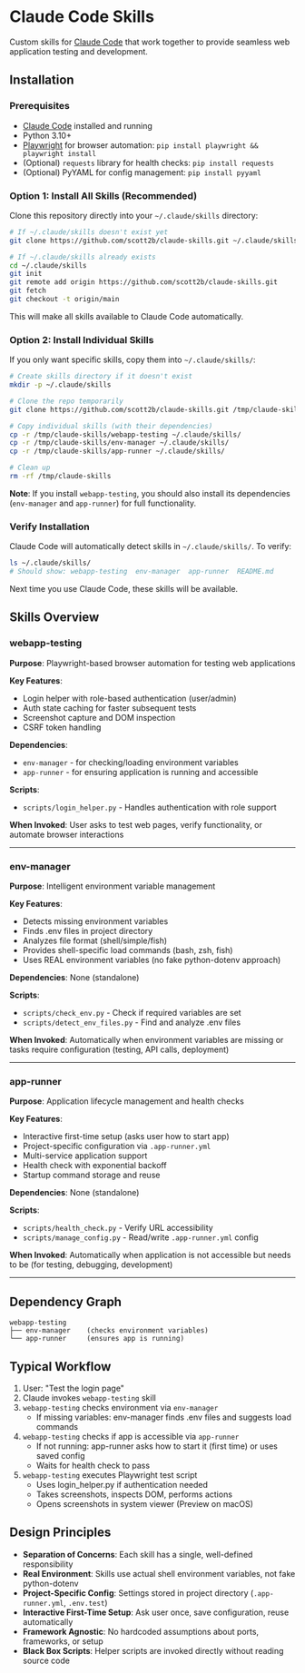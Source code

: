 # Claude Code Skills

Custom skills for [Claude Code](https://claude.ai/code) that work together to provide seamless web application testing and development.

## Installation

### Prerequisites

- [Claude Code](https://docs.claude.com/en/docs/claude-code) installed and running
- Python 3.10+
- [Playwright](https://playwright.dev/python/docs/intro) for browser automation: `pip install playwright && playwright install`
- (Optional) `requests` library for health checks: `pip install requests`
- (Optional) PyYAML for config management: `pip install pyyaml`

### Option 1: Install All Skills (Recommended)

Clone this repository directly into your `~/.claude/skills` directory:

```bash
# If ~/.claude/skills doesn't exist yet
git clone https://github.com/scott2b/claude-skills.git ~/.claude/skills

# If ~/.claude/skills already exists
cd ~/.claude/skills
git init
git remote add origin https://github.com/scott2b/claude-skills.git
git fetch
git checkout -t origin/main
```

This will make all skills available to Claude Code automatically.

### Option 2: Install Individual Skills

If you only want specific skills, copy them into `~/.claude/skills/`:

```bash
# Create skills directory if it doesn't exist
mkdir -p ~/.claude/skills

# Clone the repo temporarily
git clone https://github.com/scott2b/claude-skills.git /tmp/claude-skills

# Copy individual skills (with their dependencies)
cp -r /tmp/claude-skills/webapp-testing ~/.claude/skills/
cp -r /tmp/claude-skills/env-manager ~/.claude/skills/
cp -r /tmp/claude-skills/app-runner ~/.claude/skills/

# Clean up
rm -rf /tmp/claude-skills
```

**Note**: If you install `webapp-testing`, you should also install its dependencies (`env-manager` and `app-runner`) for full functionality.

### Verify Installation

Claude Code will automatically detect skills in `~/.claude/skills/`. To verify:

```bash
ls ~/.claude/skills/
# Should show: webapp-testing  env-manager  app-runner  README.md
```

Next time you use Claude Code, these skills will be available.

## Skills Overview

### webapp-testing
**Purpose**: Playwright-based browser automation for testing web applications

**Key Features**:
- Login helper with role-based authentication (user/admin)
- Auth state caching for faster subsequent tests
- Screenshot capture and DOM inspection
- CSRF token handling

**Dependencies**:
- `env-manager` - for checking/loading environment variables
- `app-runner` - for ensuring application is running and accessible

**Scripts**:
- `scripts/login_helper.py` - Handles authentication with role support

**When Invoked**: User asks to test web pages, verify functionality, or automate browser interactions

---

### env-manager
**Purpose**: Intelligent environment variable management

**Key Features**:
- Detects missing environment variables
- Finds .env files in project directory
- Analyzes file format (shell/simple/fish)
- Provides shell-specific load commands (bash, zsh, fish)
- Uses REAL environment variables (no fake python-dotenv approach)

**Dependencies**: None (standalone)

**Scripts**:
- `scripts/check_env.py` - Check if required variables are set
- `scripts/detect_env_files.py` - Find and analyze .env files

**When Invoked**: Automatically when environment variables are missing or tasks require configuration (testing, API calls, deployment)

---

### app-runner
**Purpose**: Application lifecycle management and health checks

**Key Features**:
- Interactive first-time setup (asks user how to start app)
- Project-specific configuration via `.app-runner.yml`
- Multi-service application support
- Health check with exponential backoff
- Startup command storage and reuse

**Dependencies**: None (standalone)

**Scripts**:
- `scripts/health_check.py` - Verify URL accessibility
- `scripts/manage_config.py` - Read/write `.app-runner.yml` config

**When Invoked**: Automatically when application is not accessible but needs to be (for testing, debugging, development)

---

## Dependency Graph

```
webapp-testing
├── env-manager    (checks environment variables)
└── app-runner     (ensures app is running)
```

## Typical Workflow

1. User: "Test the login page"
2. Claude invokes `webapp-testing` skill
3. `webapp-testing` checks environment via `env-manager`
   - If missing variables: env-manager finds .env files and suggests load commands
4. `webapp-testing` checks if app is accessible via `app-runner`
   - If not running: app-runner asks how to start it (first time) or uses saved config
   - Waits for health check to pass
5. `webapp-testing` executes Playwright test script
   - Uses login_helper.py if authentication needed
   - Takes screenshots, inspects DOM, performs actions
   - Opens screenshots in system viewer (Preview on macOS)

## Design Principles

- **Separation of Concerns**: Each skill has a single, well-defined responsibility
- **Real Environment**: Skills use actual shell environment variables, not fake python-dotenv
- **Project-Specific Config**: Settings stored in project directory (`.app-runner.yml`, `.env.test`)
- **Interactive First-Time Setup**: Ask user once, save configuration, reuse automatically
- **Framework Agnostic**: No hardcoded assumptions about ports, frameworks, or setup
- **Black Box Scripts**: Helper scripts are invoked directly without reading source code
